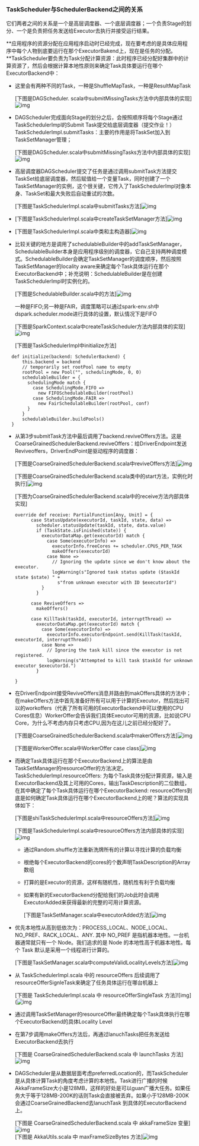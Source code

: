 ### TaskScheduler与SchedulerBackend之间的关系

它们两者之间的关系是一个是高层调度器、一个底层调度器；一个负责Stage的划分、一个是负责把任务发送给Executor去执行并接受运行结果。

**应用程序的资源分配在应用程序启动时已经完成，现在要考虑的是具体应用程序中每个人物到底要运行在那个ExecutorBakend上，现在是任务的分配。**TaskScheduler要负责为Task分配计算资源：此时程序已经分配好集群中的计算资源了，然后会根据计算本地性原则来确定Task具体要运行在哪个ExecutorBackend中：

* 这里会有两种不同的Task，一种是ShuffleMapTask，一种是ResultMapTask

  \[下图是DAGScheduler. scala中submitMissingTasks方法中内部具体的实现\]![img](http://images2015.cnblogs.com/blog/1005794/201702/1005794-20170228230653704-1675206748.png)

* DAGScheduler完成面向Stage的划分之后，会按照顺序将每个Stage通过TaskSchedulerImpl的Submit Task提交给底层调度器（提交作业！）TaskSchedulerImpl.submitTasks：主要的作用是将TaskSet加入到TaskSetManager管理；

  \[下图是DAGScheduler.scala中submitMissingTasks方法中内部具体的实现\]![img](http://images2015.cnblogs.com/blog/1005794/201702/1005794-20170228230756360-624995545.png)

* 高层调度器DAGScheduler提交了任务是通过调用submitTask方法提交TaskSet给底层调度器，然后赋值给一个变量Task，同时创建了一个TaskSetManager的实例，这个很关键，它传入了TaskSchedulerImpl对象本身、TaskSet和最大失败后自动重试的次数。

  \[下图是TaskSchedulerImpl.scala中submitTasks方法\]![img](http://images2015.cnblogs.com/blog/1005794/201702/1005794-20170228231149720-327896470.png)

* \[下图是TaskSchedulerImpl.scala中createTaskSetManager方法\]![img](http://images2015.cnblogs.com/blog/1005794/201702/1005794-20170228231321626-1567445621.png)

* \[下图是TaskSchedulerImpl.scala中类和主构造器\]![img](http://images2015.cnblogs.com/blog/1005794/201702/1005794-20170228231434251-907345630.png)

* 比较关键的地方是调用了schedulableBuilder中的addTaskSetManager，SchedulableBuilder本身是应用程序级别的调度器，它自己支持两种调度模式。SchedulableBuilder会确定TaskSetManager的调度顺序，然后按照TaskSetManager的locality aware来确定每个Task具体运行在那个ExecutorBackend中；补充说明：SchedulableBuilder是在创建TaskSchedulerImpl时实例化的。

  \[下图是SchedulableBuilder.scala中的方法\]![img](http://images2015.cnblogs.com/blog/1005794/201702/1005794-20170228232206923-2019867148.png)

  一种是FIFO;另一种是FAIR，调度策略可以通过spark-env.sh中dspark.scheduler.mode进行具体的设置，默认情况下是FIFO

  \[下图是SparkContext.scala中createTaskScheduler方法内部具体的实现\]![img](http://images2015.cnblogs.com/blog/1005794/201703/1005794-20170305194604485-1224961741.png)

  \[下图是TaskSchedulerImpl中initialize方法\]

```
  def initialize(backend: SchedulerBackend) {
      this.backend = backend
      // temporarily set rootPool name to empty
      rootPool = new Pool("", schedulingMode, 0, 0)
      schedulableBuilder = {
        schedulingMode match {
          case SchedulingMode.FIFO =>
            new FIFOSchedulableBuilder(rootPool)
          case SchedulingMode.FAIR =>
            new FairSchedulableBuilder(rootPool, conf)
        }
      }
      schedulableBuilder.buildPools()
  }
```

* 从第3步submitTask方法中最后调用了backend.reviveOffers方法。这是CoarseGrainedSchedulerBackend.reviveOffers：给DriverEndpoint发送Reviveoffers，DriverEndPoint是驱动程序的调度器：

  \[下图是CoarseGrainedSchedulerBackend.scala中reviveOffers方法\]![img](http://images2015.cnblogs.com/blog/1005794/201702/1005794-20170228233753563-978633463.png)

  \[下图是CoarseGrainedSchedulerBackend.scala类中的start方法，实例化时执行\]![img](http://images2015.cnblogs.com/blog/1005794/201702/1005794-20170228234525345-1656200617.png)

  \[下图为CoarseGrainedSchedulerBackend.scala中的receive方法内部具体实现\]

  ```
  override def receive: PartialFunction[Any, Unit] = {
        case StatusUpdate(executorId, taskId, state, data) =>
          scheduler.statusUpdate(taskId, state, data.value)
          if (TaskState.isFinished(state)) {
            executorDataMap.get(executorId) match {
              case Some(executorInfo) =>
                executorInfo.freeCores += scheduler.CPUS_PER_TASK
                makeOffers(executorId)
              case None =>
                // Ignoring the update since we don't know about the executor.
                logWarning(s"Ignored task status update ($taskId state $state) " +
                  s"from unknown executor with ID $executorId")
            }
          }

        case ReviveOffers =>
          makeOffers()

        case KillTask(taskId, executorId, interruptThread) =>
          executorDataMap.get(executorId) match {
            case Some(executorInfo) =>
              executorInfo.executorEndpoint.send(KillTask(taskId, executorId, interruptThread))
            case None =>
              // Ignoring the task kill since the executor is not registered.
              logWarning(s"Attempted to kill task $taskId for unknown executor $executorId.")
          }

  }
  ```

* 在DriverEndpoint接受ReviveOffers消息并路由到makOffers具体的方法中；在makeOffers方法中首先准备好所有可以用于计算的Executor，然后找出可以的workoffers（代表了所有可用的ExecutorBackend中可以使用的CPU Cores信息）WorkerOffer会告诉我们具体Executor可用的资源，比如说CPU Core，为什么不考虑内存只考虑CPU,因为在这儿之前已经分配好了。

  \[下图是CoarseGrainedSchedulerBackend.scala中makerOffers方法\]![img](http://images2015.cnblogs.com/blog/1005794/201702/1005794-20170228234849766-1238435383.png)

  \[下图是WorkerOffer.scala中WorkerOffer case class\]![img](http://images2015.cnblogs.com/blog/1005794/201702/1005794-20170228235054657-1649519559.png)

* 而确定Task具体运行在那个ExecutorBackend上的算法是由TaskSetManager的resourceOffer的方法决定。TaskSchedulerImpl.resourceOffers: 为每个Task具体分配计算资源，输入是ExecutorBackend及其上可用的Cores，输出TaskDescription的二位数组，在其中确定了每个Task具体运行在哪个ExecutorBackend: resourceOffers到底是如何确定Task具体运行在哪个ExecutorBackend上的呢？算法的实现具体如下：

  \[下图是shiTaskSchedulerImpl.scala中resourceOffers方法\]![img](http://images2015.cnblogs.com/blog/1005794/201702/1005794-20170228235604766-270097176.png)

  \[下图是TaskSchedulerImpl.scala中resourceOffers方法内部具体的实现\]![img](http://images2015.cnblogs.com/blog/1005794/201703/1005794-20170301000603501-1071226359.png)

  * 通过Random.shuffle方法重新洗牌所有的计算以寻找计算的负载均衡

  * 根绝每个ExecutorBackend的cores的个数声明TaskDescription的Array数组

  * 打算的是Executor的资源，这样有随机性，随机性有利于负载均衡

  * 如果有新的ExecutorBackend分配给我们的Job此时会调用ExecutorAdded来获得最新的完整的可用计算资源。

    \[下图是TaskSetManager.scala中executorAdded方法\]![img](http://images2015.cnblogs.com/blog/1005794/201703/1005794-20170301001059345-726852886.png)

* 优先本地性从高到低依次为：PROCESS\_LOCAL、NODE\_LOCAL、NO\_PREF、RACK\_LOCAL、ANY. 其中 NO\_PREF 是指机器本地性。一台机器通常就只有一个 Node。我们追求的是 Node 的本地性高于机器本地性。每个 Task 默认是采用一个线程进行计算的。

  \[下图是TaskSetManager.scala中computeValidLocalityLevels方法\]![img](C:\Users\user\Desktop/1005794-20170301001553345-1912498685.png)

* 从 TaskSchedulerImpl.scala 中的 resourceOffers 后续调用了resourceOfferSignleTask来确定了任务具体运行在哪台机器上

  \[下图是 TaskSchedulerImpl.scala 中 resourceOfferSingleTask 方法\]!\[img\]\(![img](C:\Users\user\Desktop/1005794-20170305202404063-119390861.png)

* 通过调用TaskSetManager的resourceOffer最终确定每个Task具体执行在哪个ExecutorBackend的具体Locality Level

* 在第7步调用makeOffers方法后，再通过lanuchTasks把任务发送给ExecutorBackend去执行

  \[下图是 CoarseGrainedSchedulerBackend.scala 中 launchTasks 方法\]![img](C:\Users\user\Desktop/1005794-20170305202938001-649565212.png)

* DAGScheduler是从数据层面考虑preferredLocation的，而TaskScheduler是从具体计算Task的角度考虑计算的本地性。Task进行广播的时候AkkaFrameSize大小是128MB，这样的好处是可以guan广播大任务。如果任务大于等于128MB-200K的话则Task会直接被丢弃。如果小于128MB-200K会通过CoarseGrainedBackend去lanuchTask 到具体的ExecutorBackend上。

  \[下图是 CoarseGrainedSchedulerBackend.scala 中 akkaFrameSize 变量\]![img](http://images2015.cnblogs.com/blog/1005794/201703/1005794-20170305202833516-217942770.png)  
  \[下图是 AkkaUtils.scala 中 maxFrameSizeBytes 方法\]![img](http://images2015.cnblogs.com/blog/1005794/201703/1005794-20170301002652329-1362568171.png)



